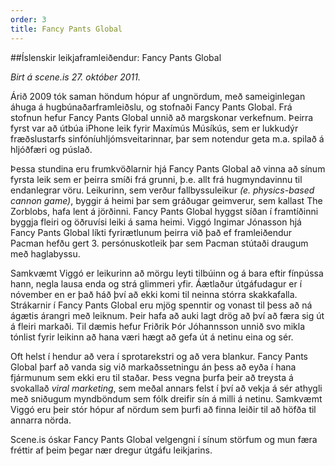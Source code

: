 ```yaml
---
order: 3
title: Fancy Pants Global
---
```


##Íslenskir leikjaframleiðendur: Fancy Pants Global

*Birt á scene.is 27. október 2011.*

Árið 2009 tók saman höndum hópur af ungnördum, með sameiginlegan áhuga á hugbúnaðarframleiðslu, og stofnaði Fancy Pants Global. Frá stofnun hefur Fancy Pants Global unnið að margskonar verkefnum. Þeirra fyrst var að útbúa iPhone leik fyrir Maxímús Músíkús, sem er lukkudýr fræðslustarfs sinfóníuhljómsveitarinnar, þar sem notendur geta m.a. spilað á hljóðfæri og púslað.

Þessa stundina eru frumkvöðlarnir hjá Fancy Pants Global að vinna að sínum fyrsta leik sem er þeirra smíði frá grunni, þ.e. allt frá hugmyndavinnu til  endanlegrar vöru. Leikurinn, sem verður fallbyssuleikur *(e. physics-based cannon game)*, byggir á heimi þar sem gráðugar geimverur, sem kallast The Zorblobs, hafa lent á jörðinni. Fancy Pants Global hyggst síðan í framtíðinni byggja fleiri og öðruvísi leiki á sama heimi. Viggó Ingimar Jónasson hjá Fancy Pants Global líkti fyrirætlunum þeirra við það ef framleiðendur Pacman hefðu gert 3. persónuskotleik þar sem Pacman stútaði draugum með haglabyssu.

Samkvæmt Viggó er leikurinn að mörgu leyti tilbúinn og á bara eftir fínpússa hann, negla lausa enda og strá glimmeri yfir. Áætlaður útgáfudagur er í nóvember en er það háð því að ekki komi til neinna stórra skakkafalla. Strákarnir í Fancy Pants Global eru mjög spenntir og vonast til þess að ná ágætis árangri með leiknum. Þeir hafa að auki lagt drög að því að færa sig út á fleiri markaði. Til dæmis hefur Friðrik Þór Jóhannsson unnið svo mikla tónlist fyrir leikinn að hana væri hægt að gefa út á netinu eina og sér.

Oft helst í hendur að vera í sprotarekstri og að vera blankur. Fancy Pants Global þarf að vanda sig við markaðssetningu án þess að eyða í hana fjármunum sem ekki eru til staðar. Þess vegna þurfa þeir að treysta á svokallað *viral marketing*, sem meðal annars felst í því að vekja á sér athygli með sniðugum myndböndum sem fólk dreifir sín á milli á netinu. Samkvæmt Viggó eru þeir stór hópur af nördum sem þurfi að finna leiðir til að höfða til annarra nörda.

Scene.is óskar Fancy Pants Global velgengni í sínum störfum og mun færa fréttir af þeim þegar nær dregur útgáfu leikjarins.
